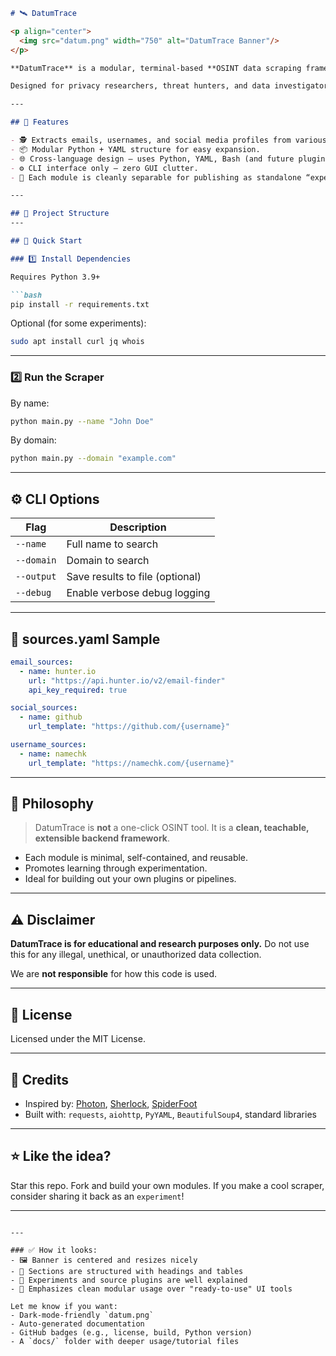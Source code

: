 ```markdown
# 🛰️ DatumTrace

<p align="center">
  <img src="datum.png" width="750" alt="DatumTrace Banner"/>
</p>

**DatumTrace** is a modular, terminal-based **OSINT data scraping framework** that pulls emails, usernames, and social profiles from public sources based on a given **name or domain**.

Designed for privacy researchers, threat hunters, and data investigators — **not a release tool**, but a clean, extendable backend with each module usable as a standalone experiment.

---

## 🔧 Features

- 🕵️ Extracts emails, usernames, and social media profiles from various open web sources.
- 📦 Modular Python + YAML structure for easy expansion.
- 🌐 Cross-language design — uses Python, YAML, Bash (and future plugin options).
- ⚙️ CLI interface only — zero GUI clutter.
- 🧪 Each module is cleanly separable for publishing as standalone “experiments”.

---

## 📁 Project Structure
---

## 🚀 Quick Start

### 1️⃣ Install Dependencies

Requires Python 3.9+

```bash
pip install -r requirements.txt
````

Optional (for some experiments):

```bash
sudo apt install curl jq whois
```

---

### 2️⃣ Run the Scraper

By name:

```bash
python main.py --name "John Doe"
```

By domain:

```bash
python main.py --domain "example.com"
```

---

## ⚙️ CLI Options

| Flag       | Description                     |
| ---------- | ------------------------------- |
| `--name`   | Full name to search             |
| `--domain` | Domain to search                |
| `--output` | Save results to file (optional) |
| `--debug`  | Enable verbose debug logging    |

---

## 🔌 sources.yaml Sample

```yaml
email_sources:
  - name: hunter.io
    url: "https://api.hunter.io/v2/email-finder"
    api_key_required: true

social_sources:
  - name: github
    url_template: "https://github.com/{username}"

username_sources:
  - name: namechk
    url_template: "https://namechk.com/{username}"
```

---

## 🧠 Philosophy

> DatumTrace is **not** a one-click OSINT tool.
> It is a **clean, teachable, extensible backend framework**.

* Each module is minimal, self-contained, and reusable.
* Promotes learning through experimentation.
* Ideal for building out your own plugins or pipelines.

---

## ⚠️ Disclaimer

**DatumTrace is for educational and research purposes only.**
Do not use this for any illegal, unethical, or unauthorized data collection.

We are **not responsible** for how this code is used.

---

## 📜 License

Licensed under the MIT License.

---

## 👥 Credits

* Inspired by: [Photon](https://github.com/s0md3v/Photon), [Sherlock](https://github.com/sherlock-project/sherlock), [SpiderFoot](https://github.com/smicallef/spiderfoot)
* Built with: `requests`, `aiohttp`, `PyYAML`, `BeautifulSoup4`, standard libraries

---

## ⭐ Like the idea?

Star this repo. Fork and build your own modules.
If you make a cool scraper, consider sharing it back as an `experiment`!

---

```

---

### ✅ How it looks:
- 🖼️ Banner is centered and resizes nicely
- 📄 Sections are structured with headings and tables
- 🧪 Experiments and source plugins are well explained
- 🧠 Emphasizes clean modular usage over "ready-to-use" UI tools

Let me know if you want:
- Dark-mode-friendly `datum.png`
- Auto-generated documentation
- GitHub badges (e.g., license, build, Python version)
- A `docs/` folder with deeper usage/tutorial files
```
